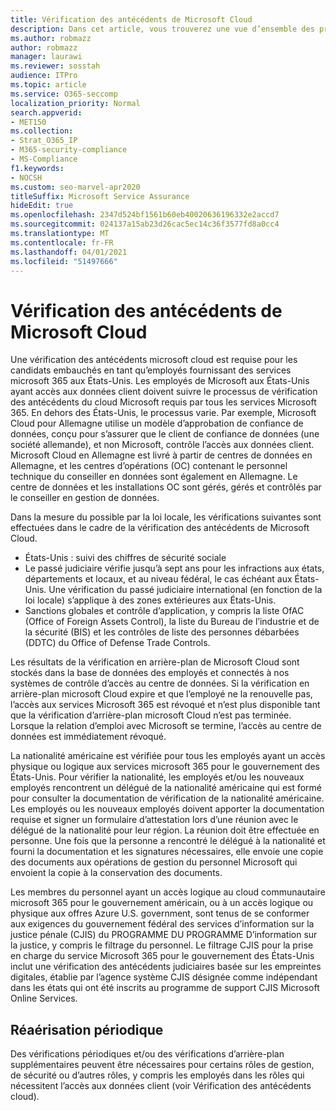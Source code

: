 ```yaml
---
title: Vérification des antécédents de Microsoft Cloud
description: Dans cet article, vous trouverez une vue d’ensemble des pratiques de filtrage du personnel Microsoft pour Microsoft 365.
ms.author: robmazz
author: robmazz
manager: laurawi
ms.reviewer: sosstah
audience: ITPro
ms.topic: article
ms.service: O365-seccomp
localization_priority: Normal
search.appverid:
- MET150
ms.collection:
- Strat_O365_IP
- M365-security-compliance
- MS-Compliance
f1.keywords:
- NOCSH
ms.custom: seo-marvel-apr2020
titleSuffix: Microsoft Service Assurance
hideEdit: true
ms.openlocfilehash: 2347d524bf1561b60eb40020636196332e2accd7
ms.sourcegitcommit: 024137a15ab23d26cac5ec14c36f3577fd8a0cc4
ms.translationtype: MT
ms.contentlocale: fr-FR
ms.lasthandoff: 04/01/2021
ms.locfileid: "51497666"
---
```

# <a name="microsoft-cloud-background-check"></a>Vérification des antécédents de Microsoft Cloud

Une vérification des antécédents microsoft cloud est requise pour les candidats embauchés en tant qu’employés fournissant des services microsoft 365 aux États-Unis. Les employés de Microsoft aux États-Unis ayant accès aux données client doivent suivre le processus de vérification des antécédents du cloud Microsoft requis par tous les services Microsoft 365. En dehors des États-Unis, le processus varie. Par exemple, Microsoft Cloud pour Allemagne utilise un modèle d’approbation de confiance de données, conçu pour s’assurer que le client de confiance de données (une société allemande), et non Microsoft, contrôle l’accès aux données client. Microsoft Cloud en Allemagne est livré à partir de centres de données en Allemagne, et les centres d’opérations (OC) contenant le personnel technique du conseiller en données sont également en Allemagne. Le centre de données et les installations OC sont gérés, gérés et contrôlés par le conseiller en gestion de données.

Dans la mesure du possible par la loi locale, les vérifications suivantes sont effectuées dans le cadre de la vérification des antécédents de Microsoft Cloud.

- États-Unis : suivi des chiffres de sécurité sociale
- Le passé judiciaire vérifie jusqu’à sept ans pour les infractions aux états, départements et locaux, et au niveau fédéral, le cas échéant aux États-Unis. Une vérification du passé judiciaire international (en fonction de la loi locale) s’applique à des zones extérieures aux États-Unis.
- Sanctions globales et contrôle d’application, y compris la liste OfAC (Office of Foreign Assets Control), la liste du Bureau de l’industrie et de la sécurité (BIS) et les contrôles de liste des personnes débarbées (DDTC) du Office of Defense Trade Controls.

Les résultats de la vérification en arrière-plan de Microsoft Cloud sont stockés dans la base de données des employés et connectés à nos systèmes de contrôle d’accès au centre de données. Si la vérification en arrière-plan microsoft Cloud expire et que l’employé ne la renouvelle pas, l’accès aux services Microsoft 365 est révoqué et n’est plus disponible tant que la vérification d’arrière-plan microsoft Cloud n’est pas terminée. Lorsque la relation d’emploi avec Microsoft se termine, l’accès au centre de données est immédiatement révoqué.

La nationalité américaine est vérifiée pour tous les employés ayant un accès physique ou logique aux services microsoft 365 pour le gouvernement des États-Unis. Pour vérifier la nationalité, les employés et/ou les nouveaux employés rencontrent un délégué de la nationalité américaine qui est formé pour consulter la documentation de vérification de la nationalité américaine. Les employés ou les nouveaux employés doivent apporter la documentation requise et signer un formulaire d’attestation lors d’une réunion avec le délégué de la nationalité pour leur région. La réunion doit être effectuée en personne. Une fois que la personne a rencontré le délégué à la nationalité et fourni la documentation et les signatures nécessaires, elle envoie une copie des documents aux opérations de gestion du personnel Microsoft qui envoient la copie à la conservation des documents.

Les membres du personnel ayant un accès logique au cloud communautaire microsoft 365 pour le gouvernement américain, ou à un accès logique [](https://www.fbi.gov/services/cjis) ou physique aux offres Azure U.S. government, sont tenus de se conformer aux exigences du gouvernement fédéral des services d’information sur la justice pénale (CJIS) du PROGRAMME DU PROGRAMME D’information sur la justice, y compris le filtrage du personnel. Le filtrage CJIS pour la prise en charge du service Microsoft 365 pour le gouvernement des États-Unis [](https://blogs.office.com/2013/10/23/california-and-microsoft-sign-cjis-security-policy-agreement/) inclut une vérification des antécédents judiciaires basée sur les empreintes digitales, établie par l’agence système CJIS désignée comme indépendant dans les états qui ont été inscrits au programme de support CJIS Microsoft Online Services.

## <a name="periodic-rescreening"></a>Réaérisation périodique

Des vérifications périodiques et/ou des vérifications d’arrière-plan supplémentaires peuvent être nécessaires pour certains rôles de gestion, de sécurité ou d’autres rôles, y compris les employés dans les rôles qui nécessitent l’accès aux données client (voir Vérification des antécédents cloud).